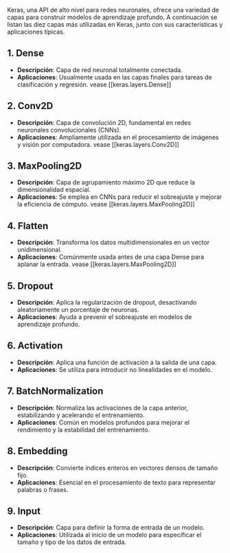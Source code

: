 
Keras, una API de alto nivel para redes neuronales, ofrece una variedad de capas para construir modelos de aprendizaje profundo. A continuación se listan las diez capas más utilizadas en Keras, junto con sus características y aplicaciones típicas.

## 1. Dense
- **Descripción**: Capa de red neuronal totalmente conectada.
- **Aplicaciones**: Usualmente usada en las capas finales para tareas de clasificación y regresión.
vease [[keras.layers.Dense]]

## 2. Conv2D
- **Descripción**: Capa de convolución 2D, fundamental en redes neuronales convolucionales (CNNs).
- **Aplicaciones**: Ampliamente utilizada en el procesamiento de imágenes y visión por computadora.
vease [[keras.layers.Conv2D]]

## 3. MaxPooling2D
- **Descripción**: Capa de agrupamiento máximo 2D que reduce la dimensionalidad espacial.
- **Aplicaciones**: Se emplea en CNNs para reducir el sobreajuste y mejorar la eficiencia de cómputo.
vease [[keras.layers.MaxPooling2D]]

## 4. Flatten
- **Descripción**: Transforma los datos multidimensionales en un vector unidimensional.
- **Aplicaciones**: Comúnmente usada antes de una capa Dense para aplanar la entrada.
vease [[keras.layers.MaxPooling2D]]
## 5. Dropout
- **Descripción**: Aplica la regularización de dropout, desactivando aleatoriamente un porcentaje de neuronas.
- **Aplicaciones**: Ayuda a prevenir el sobreajuste en modelos de aprendizaje profundo.

## 6. Activation
- **Descripción**: Aplica una función de activación a la salida de una capa.
- **Aplicaciones**: Se utiliza para introducir no linealidades en el modelo.

## 7. BatchNormalization
- **Descripción**: Normaliza las activaciones de la capa anterior, estabilizando y acelerando el entrenamiento.
- **Aplicaciones**: Común en modelos profundos para mejorar el rendimiento y la estabilidad del entrenamiento.

## 8. Embedding
- **Descripción**: Convierte índices enteros en vectores densos de tamaño fijo.
- **Aplicaciones**: Esencial en el procesamiento de texto para representar palabras o frases.

## 9. Input
- **Descripción**: Capa para definir la forma de entrada de un modelo.
- **Aplicaciones**: Utilizada al inicio de un modelo para especificar el tamaño y tipo de los datos de entrada.
